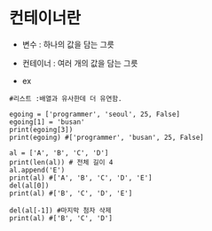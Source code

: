 <h1>컨테이너란</h1>

- 변수 : 하나의 값을 담는 그릇
- 컨테이너 : 여러 개의 값을 담는 그릇

- ex
```
#리스트 :배열과 유사한데 더 유연함.

egoing = ['programmer', 'seoul', 25, False]
egoing[1] = 'busan'
print(egoing[3])
print(egoing) #['programmer', 'busan', 25, False]
```

```
al = ['A', 'B', 'C', 'D']
print(len(al)) # 전체 길이 4
al.append('E')
print(al) #['A', 'B', 'C', 'D', 'E']
del(al[0])
print(al) #['B', 'C', 'D', 'E']

del(al[-1]) #마지막 첨자 삭제
print(al) #['B', 'C', 'D']

```